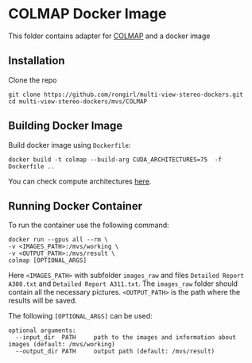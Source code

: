 # COLMAP Docker Image
This folder contains adapter for [COLMAP](https://colmap.github.io/) and a docker image
## Installation 
Clone the repo
```
git clone https://github.com/rongirl/multi-view-stereo-dockers.git 
cd multi-view-stereo-dockers/mvs/COLMAP
```
## Building Docker Image
Build docker image using `Dockerfile`:
```
docker build -t colmap --build-arg CUDA_ARCHITECTURES=75  -f Dockerfile ..
```
You can check compute architectures [here](https://arnon.dk/matching-sm-architectures-arch-and-gencode-for-various-nvidia-cards/).
## Running Docker Container
To run the container use the following command:
```
docker run --gpus all --rm \
-v <IMAGES_PATH>:/mvs/working \
-v <OUTPUT_PATH>:/mvs/result \
colmap [OPTIONAL_ARGS]
```

Here `<IMAGES_PATH>` with subfolder `images_raw` and files `Detailed Report A308.txt` and `Detailed Report A311.txt`. The `images_raw` folder should contain all the necessary pictures. `<OUTPUT_PATH>` is the path where the results will be saved.

The following `[OPTIONAL_ARGS]` can be used:
```
optional arguments:
  --input_dir  PATH     path to the images and information about images (default: /mvs/working)
  --output_dir PATH     output path (default: /mvs/result)
```